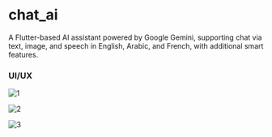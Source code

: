 # chat_ai

A Flutter-based AI assistant powered by Google Gemini, supporting chat via text, image, and speech in English, Arabic, and French, with additional smart features.

### UI/UX

![1](https://github.com/SellamiWalid/chatAI_app/assets/119450519/3f58a6e0-4fba-44be-b1d7-b60a06e4a5c8)

![2](https://github.com/SellamiWalid/chatAI_app/assets/119450519/a44fa698-6369-41fe-84c2-69c0bd7813e9)

![3](https://github.com/SellamiWalid/chatAI_app/assets/119450519/bcf7bcc6-0023-428e-92ef-1adb466f8696)


